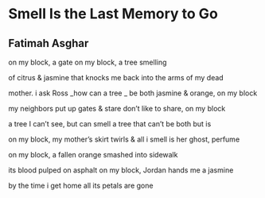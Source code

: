 # Smell Is the Last Memory to Go
## Fatimah Asghar
on my block, a gate
on my block, a tree smelling

of citrus & jasmine that knocks
me back into the arms of my dead

mother. i ask Ross _how can a tree
_
be both jasmine  & orange, on my block

my neighbors put up gates & stare
don’t like to share, on my block

a tree I can’t see, but can smell
a tree that can’t be both but is

on my block, my mother’s skirt twirls
& all i smell is her ghost, perfume

on my block, a fallen orange
smashed into sidewalk

its blood pulped on asphalt on my
block, Jordan hands me a jasmine

by the time i get home
all its petals are gone